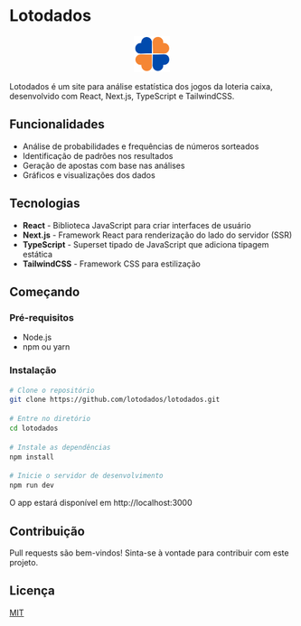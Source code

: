 # Lotodados

<p align="center">
  <img alt="Lotodados" src="./public/caixa.png" width="64">
</p>

Lotodados é um site para análise estatística dos jogos da loteria caixa, desenvolvido com React, Next.js, TypeScript e TailwindCSS.

## Funcionalidades

- Análise de probabilidades e frequências de números sorteados
- Identificação de padrões nos resultados
- Geração de apostas com base nas análises
- Gráficos e visualizações dos dados

## Tecnologias

- **React** - Biblioteca JavaScript para criar interfaces de usuário
- **Next.js** - Framework React para renderização do lado do servidor (SSR)
- **TypeScript** - Superset tipado de JavaScript que adiciona tipagem estática
- **TailwindCSS** - Framework CSS para estilização

## Começando

### Pré-requisitos

- Node.js
- npm ou yarn

### Instalação

```bash
# Clone o repositório
git clone https://github.com/lotodados/lotodados.git

# Entre no diretório
cd lotodados

# Instale as dependências
npm install

# Inicie o servidor de desenvolvimento
npm run dev
```

O app estará disponível em http://localhost:3000

## Contribuição

Pull requests são bem-vindos! Sinta-se à vontade para contribuir com este projeto.

## Licença

[MIT](https://choosealicense.com/licenses/mit/)
